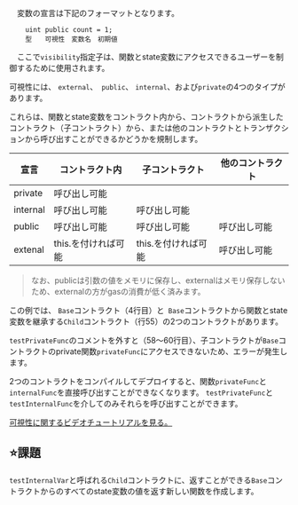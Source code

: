 　変数の宣言は下記のフォーマットとなります。

```solidity
	uint public count = 1;
	型　　可視性　変数名　初期値
```

　ここで`visibility`指定子は、関数とstate変数にアクセスできるユーザーを制御するために使用されます。

可視性には、 `external`、` public`、 `internal`、および`private`の4つのタイプがあります。

これらは、関数とstate変数をコントラクト内から、コントラクトから派生したコントラクト（子コントラクト）から、または他のコントラクトとトランザクションから呼び出すことができるかどうかを規制します。

| 宣言     | コントラクト内      | 子コントラクト      | 他のコントラクト |
| -------- | ------------------- | ------------------- | ---------------- |
| private  | 呼び出し可能        |                     |                  |
| internal | 呼び出し可能        | 呼び出し可能        |                  |
| public   | 呼び出し可能        | 呼び出し可能        | 呼び出し可能     |
| extenal  | this.を付ければ可能 | this.を付ければ可能 | 呼び出し可能     |

> なお、publicは引数の値をメモリに保存し、externalはメモリ保存しないため、externalの方がgasの消費が低く済みます。

この例では、 `Base`コントラクト（4行目）と` Base`コントラクトから関数とstate変数を継承する`Child`コントラクト（行55）の2つのコントラクトがあります。

`testPrivateFunc`のコメントを外すと（58〜60行目）、子コントラクトが`Base`コントラクトのprivate関数`privateFunc`にアクセスできないため、エラーが発生します。

2つのコントラクトをコンパイルしてデプロイすると、関数`privateFunc`と`internalFunc`を直接呼び出すことができなくなります。 `testPrivateFunc`と`testInternalFunc`を介してのみそれらを呼び出すことができます。

<a href="https://www.youtube.com/watch?v=NBzQVJ6OrrQ" target="_blank">可視性に関するビデオチュートリアルを見る。</a>

## ⭐️課題
`testInternalVar`と呼ばれる`Child`コントラクトに、返すことができる`Base`コントラクトからのすべてのstate変数の値を返す新しい関数を作成します。